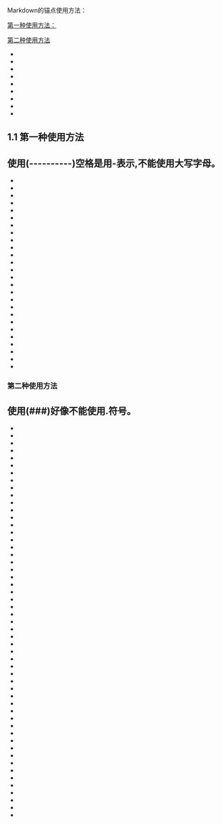 Markdown的锚点使用方法：

[第一种使用方法：](#1\.1-第一种使用方法)

[第二种使用方法](#第二种使用方法)

-
-
-
-
-
-
-
-
-

1\.1 第一种使用方法
----------
使用(----------)空格是用-表示,不能使用大写字母。
-
-
-
-
-
-
-
-
-
-
-
-
-
-
-
-
-
-
-
-
-
-
-
-
-
-
-
### 第二种使用方法
使用(###)好像不能使用.符号。
-
-
-
-
-
-
-
-
-
-
-
-
-
-
-
-
-
-
-
-
-
-
-
-
-
-
-
-
-
-
-
-
-
-
-
-
-
-
-
-
-
-
-
-
-
-
-
-
-
-
-
-
-
-

